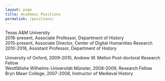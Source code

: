 ```yaml
---
layout: page
title: Academic Positions
permalink: /positions/
---
```


Texas A&M University  
  2016-present, Associate Professor, Department of History  
  2015-present, Associate Director, Center of Digital Humanities Research  
  2010-2016, Assistant Professor, Department of History  

University of Oxford, 2009-2010, Andrew W. Mellon Post-doctoral Research Fellow  
Westfälishe Wilhelms-Universität Münster, 2008-2009, Research Fellow  
Bryn Mawr College, 2007-2008, Instructor of Medieval History  




[jekyll-organization]: https://github.com/jekyll
